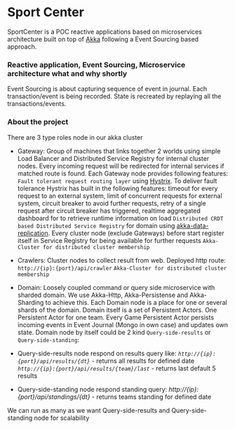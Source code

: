 Sport Center
================
SportCenter is a POC reactive applications based on microservices architecture built on top of [Akka](akka.io) following a Event Sourcing based approach.

### Reactive application, Event Sourcing, Microservice architecture what and why shortly ###
Event Sourcing is about capturing sequence of event in journal. Each transaction/event is being recorded. State is recreated by replaying all the transactions/events.


### About the project ###
There are 3 type roles node in our akka cluster 
* Gateway:  Group of machines that links together 2 worlds using simple Load Balancer and Distributed Service Registry for internal cluster nodes. Every incoming request will be redirected for internal services if matched route is found. Each Gateway node provides following features:
`Fault tolerant request routing layer` using [Hystrix]( http://hystrix.github.com). To deliver fault tolerance Hystrix has built in the following features:
timeout for every request to an external system, limit of concurrent requests for external system, circuit breaker to avoid further requests, retry of a single request after circuit breaker has triggered, realtime aggregated dashboard for to retrieve runtime information on load 
`Distributed CRDT based Distributed Service Registry` for domain using [akka-data-replication](https://github.com/patriknw/akka-data-replication). Every cluster node (exclude Gateways) before start register itself in Service Registry for being available for further requests
`Akka-Cluster for distributed cluster membership`
  
* Crawlers:  Cluster nodes to collect result from web. Deployed http route: `http://{ip}:{port}/api/crawler`
`Akka-Cluster for distributed cluster membership`
  
* Domain:  Loosely coupled command or query side microservice with sharded domain. We use Akka-Http, Akka-Persistense and Akka-Sharding to achieve this. Each Domain node is a place for one or several shards of the domain. Domain itself is a set of Persistent Actors.
One Persistent Actor for one team. Every Game Persistent Actor persists incoming events in Event Journal (Mongo in own case) and updates own state.
Domain node by itself could be 2 kind `Query-side-results` or `Query-side-standing`:

* Query-side-results node respond on results query like:
  _`http://{ip}:{port}/api/results/{dt}`_ - returns all results for defined date
  _`http://{ip}:{port}/api/results/{team}/last`_ - returns last default 5 results

* Query-side-standing node respond standing query:
  _http://{ip}:{port}/api/standings/{dt}_ - returns teams standing for defined date

We can run as many as we want Query-side-results and Query-side-standing node for scalability
